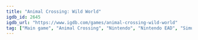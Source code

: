 ```yaml
---
title: "Animal Crossing: Wild World"
igdb_id: 2645
igdb_url: "https://www.igdb.com/games/animal-crossing-wild-world"
tag: ["Main game", "Animal Crossing", "Nintendo", "Nintendo EAD", "Simulator", "Single player", "Multiplayer", "Bird view / Isometric", "Business", "Sandbox", "Open world"]
---
```

